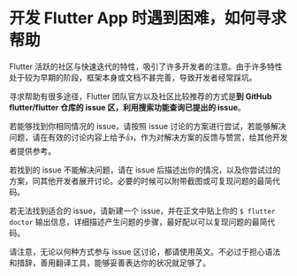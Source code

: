 # 开发 Flutter App 时遇到困难，如何寻求帮助

Flutter 活跃的社区与快速迭代的特性，吸引了许多开发者的注意。由于许多特性处于较为早期的阶段，框架本身或文档不甚完善，导致开发者经常踩坑。

寻求帮助有很多途径，Flutter 团队官方以及社区比较推荐的方式是**到 GitHub flutter/flutter 仓库的 issue 区，利用搜索功能查询已提出的 issue**。

若能够找到你相同情况的 issue，请按照 issue 讨论的方案进行尝试，若能够解决问题，请在有效的讨论内容上给予👍，作为对解决方案的反馈与赞赏，给其他开发者提供参考。

若找到的 issue 不能解决问题，请在 issue 后描述出你的情况，以及你尝试过的方案，同其他开发者展开讨论。必要的时候可以附带截图或可复现问题的最简代码。

若无法找到适合的 issue，请新建一个 issue，并在正文中贴上你的 `$ flutter doctor` 输出信息，详细描述产生问题的步骤，最好配以可以复现问题的最简代码。

请注意，无论以何种方式参与 issue 区讨论，都请使用英文。不必过于担心语法和措辞，善用翻译工具，能够妥善表达你的状况就足够了。